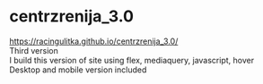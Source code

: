 # centrzrenija_3.0
https://racingulitka.github.io/centrzrenija_3.0/<br/>
Third version <br/>
I build this version of site using flex, mediaquery, javascript, hover <br/>
Desktop and mobile version included

